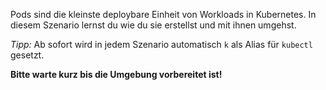 Pods sind die kleinste deploybare Einheit von Workloads in Kubernetes. In diesem Szenario lernst du wie du sie erstellst und mit ihnen umgehst.

*Tipp:* Ab sofort wird in jedem Szenario automatisch `k` als Alias für `kubectl` gesetzt.

**Bitte warte kurz bis die Umgebung vorbereitet ist!**